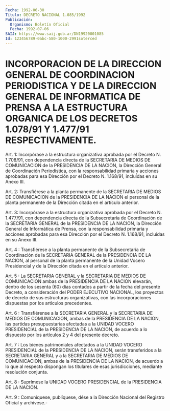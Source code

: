 ```yaml
---
Fecha: 1992-06-30
Título: DECRETO NACIONAL 1.085/1992
Publicación:
  Organismo: Boletín Oficial
  Fecha: 1992-07-06
SAIJ: https://www.saij.gob.ar/DN19920001085
Id: 123456789-0abc-580-1000-2991soterced
---
```

# INCORPORACION DE LA DIRECCION GENERAL DE COORDINACION PERIODISTICA Y DE LA DIRECCION GENERAL DE INFORMATICA DE PRENSA A LA ESTRUCTURA ORGANICA DE LOS DECRETOS 1.078/91 Y 1.477/91 RESPECTIVAMENTE.

<a id="1"></a>
Art.  1: Incorpórase a la estructura organizativa aprobada por el Decreto N. 1.708/91, con dependencia directa de la SECRETARIA DE MEDIOS  DE  COMUNICACION  de  la   PRESIDENCIA  DE  LA  NACION,  la Dirección General de Coordinación Periodística, con la responsabilidad primaria y acciones  aprobadas  para  esa Dirección por el Decreto N. 1.168/91, incluidas en su Anexo III.

<a id="2"></a>
Art. 2: Transfiérese a la planta permanente de la SECRETARIA DE MEDIOS  DE  COMUNICACION de la PRESIDENCIA DE LA NACION el personal de la planta  permanente  de  la  Dirección  citada  en el artículo anterior.

<a id="3"></a>
Art.  3: Incorpórase a la estructura organizativa aprobada por el Decreto N. 1.477/91, con dependencia directa de la Subsecretaría de Coordinación de la SECRETARIA  GENERAL  de  la PRESIDENCIA DE LA NACION,  la  Dirección  General  de Informática de Prensa,  con  la responsabilidad primaria y acciones  aprobadas  para  esa Dirección por el Decreto N. 1.168/91, incluidas en su Anexo III.

<a id="4"></a>
Art. 4 : Transfiérese a la planta permanente de la Subsecretaría  de  Coordinación  de  la  SECRETARIA  GENERAL  de la PRESIDENCIA  DE  LA  NACION, al personal de la planta permanente de la Unidad Vocero Presidencial  y  de  la  Dirección  citada  en  el artículo anterior.

<a id="5"></a>
Art.  5  :  La SECRETARIA GENERAL y la SECRETARIA DE MEDIOS DE COMUNICACION ambas  de la PRESIDENCIA DE LA NACION elevarán, dentro de  los  sesenta (60) días  contados  a  partir  de  la  fecha  del presente Decreto,  a  consideración  del  PODER EJECUTIVO NACIONAL, los proyectos de decreto de sus estructuras  organizativas, con las incorporaciones    dispuestas    por   los  artículos  precedentes.

<a id="6"></a>
Art. 6 : Transfiérense a la SECRETARIA GENERAL y la SECRETARIA DE MEDIOS  DE  COMUNICACION,  ambas de la PRESIDENCIA DE LA NACION, las  partidas  presupuestarias  afectadas    a   la  UNIDAD  VOCERO PRESIDENCIAL  de  la  PRESIDENCIA  DE  LA NACION, de acuerdo  a  lo dispuesto por los artículos 2 y 4 del presente decreto.

<a id="7"></a>
Art. 7 : Los bienes patrimoniales afectados a la UNIDAD VOCERO PRESIDENCIAL  de  la PRESIDENCIA DE LA NACION, serán transferidos a la SECRETARIA GENERAL  y a la SECRETARIA DE MEDIOS DE COMUNICACION, ambas de la PRESIDENCIA  DE  LA  NACION,  de  acuerdo  a  lo que al respecto  dispongan  los titulares de esas jurisdicciones, mediante resolución conjunta.

<a id="8"></a>
Art.  8  :  Suprímese  la  UNIDAD  VOCERO  PRESIDENCIAL  de la PRESIDENCIA DE LA NACION.

<a id="9"></a>
Art. 9 : Comuníquese, publíquese, dése a la Dirección Nacional del Registro Oficial y archívese.-